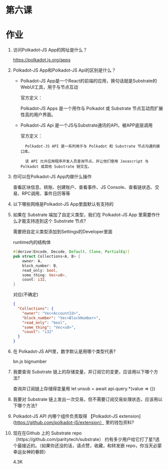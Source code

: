 # 第六课



# 作业

1. 访问Polkadot-JS App的网址是什么？

    https://polkadot.js.org/apps

2. Polkadot-JS App和Polkadot-JS Api的区别是什么？

    - Polkadot-JS App是一个React的前端的应用，换句话就是Substrate的WebUI工具，用于与节点互动
        
        官方定义：

        Polkadot-JS Apps 是一个用作与 Polkadot 或 Substrate 节点互动而扩展性高的用户界面。

    - Polkadot-JS Api 是一个JS与Substrate通讯的API，被APP底层调用
    
        官方定义：

            Polkadot-JS API 是一系列用于与 Polkadot 和 Substrate 节点沟通的接口库。

            该 API 允许应用程序开发人员查询节点，并让他们使用 Javascript 与 Polkadot 或其他 Substrate 链交互。

3. 你可以在Polkadot-JS App内做什么操作
    
    查看区块信息、转账、创建账户、查看事件、JS Console、查看链状态、交易、RPC调用、事件日历等等

4. 以下哪些网络是Polkadot-JS App里面默认有支持的


5. 如果在 Substrate 端加了自定义类型，我们在 Polkadot-JS App 里需要作什么才能支持连到这个 Substrate 节点?
    
    需要把自定义类型添加到Settings的Developer里面

    runtime内的结构体

    ```rust
    #[derive(Encode, Decode, Default, Clone, PartialEq)]
    pub struct Collections<A, B> {
	    owner: A,
	    block_number: B,
	    read_only: bool,
	    some_thing: Vec<u8>,
	    count: i32,
    }
    ```

    对应(不确定)

    ```json
    {
      "Collections": {
        "owner": "Vec<AccountId>",
        "block_number": "Vec<BlockNumber>",
        "read_only": "bool",
        "some_thing": "Vec<u8>",
        "count": "i32"
      }
    }
    ```


6. 在 Polkadot-JS API里，数字默认是用哪个类型代表?
    
    bn.js  bignumber

7. 我要查询 Substrate 链上的存储变量，并订阅它的变更，应该用以下哪个方法?
    
    查询并订阅链上存储得变量用 let unsub = await api.query.*(value => {})

8. 我要对 Substrate 链上发出一次交易，但不需要订阅交易处理状态，应该用以下哪个方法?


9. Polkadot-JS API 内哪个组件负责取得 【Polkadot-JS extension](https://github.com/polkadot-jS/extension） 里的钱包资料?


10. 现在在Github 上的 Substrate repo（https∶//github.com/paritytech/substrate） 约有多少用户给它打了星?选个最接近的。（如果你还没的话，请点赞，收藏，和转发嵌 repo，你当天必蒙幸运女神的眷顾）

    4.3K

